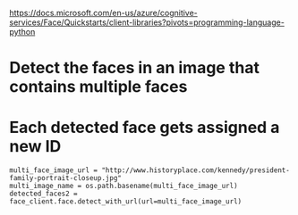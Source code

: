 https://docs.microsoft.com/en-us/azure/cognitive-services/Face/Quickstarts/client-libraries?pivots=programming-language-python

# Detect the faces in an image that contains multiple faces
# Each detected face gets assigned a new ID
    
    multi_face_image_url = "http://www.historyplace.com/kennedy/president-family-portrait-closeup.jpg"
    multi_image_name = os.path.basename(multi_face_image_url)
    detected_faces2 = face_client.face.detect_with_url(url=multi_face_image_url)

